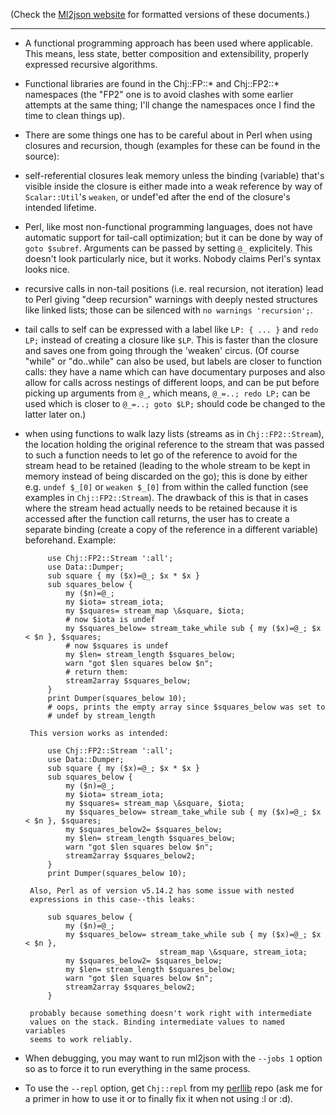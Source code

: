 (Check the [Ml2json website](http://ml2json.christianjaeger.ch/) for
formatted versions of these documents.)

---

* A functional programming approach has been used where applicable. This
means, less state, better composition and extensibility, properly
expressed recursive algorithms.

* Functional libraries are found in the Chj::FP::* and Chj::FP2::*
namespaces (the "FP2" one is to avoid clashes with some earlier
attempts at the same thing; I'll change the namespaces once I find the
time to clean things up).

* There are some things one has to be careful about in Perl when using
closures and recursion, though (examples for these can be found in the
source):

 - self-referential closures leak memory unless the binding (variable)
 that's visible inside the closure is either made into a weak
 reference by way of `Scalar::Util`'s `weaken`, or undef'ed after the
 end of the closure's intended lifetime.

 - Perl, like most non-functional programming languages, does not have
 automatic support for tail-call optimization; but it can be done by
 way of `goto $subref`. Arguments can be passed by setting `@_`
 explicitely. This doesn't look particularly nice, but it
 works. Nobody claims Perl's syntax looks nice.

 - recursive calls in non-tail positions (i.e. real recursion, not
 iteration) lead to Perl giving "deep recursion" warnings with deeply
 nested structures like linked lists; those can be silenced with `no
 warnings 'recursion';`.

 - tail calls to self can be expressed with a label like `LP: { ... }`
 and `redo LP;` instead of creating a closure like `$LP`. This is
 faster than the closure and saves one from going through the 'weaken'
 circus. (Of course "while" or "do..while" can also be used, but
 labels are closer to function calls: they have a name which can have
 documentary purposes and also allow for calls across nestings of
 different loops, and can be put before picking up arguments from
 `@_`, which means, `@_=..; redo LP;` can be used which is closer to
 `@_=..; goto $LP;` should code be changed to the latter later on.)

 - when using functions to walk lazy lists (streams as in
 `Chj::FP2::Stream`), the location holding the original reference to the
 stream that was passed to such a function needs to let go of the
 reference to avoid for the stream head to be retained (leading to the
 whole stream to be kept in memory instead of being discarded on the
 go); this is done by either e.g. `undef $_[0]` or `weaken $_[0]` from
 within the called function (see examples in `Chj::FP2::Stream`). The
 drawback of this is that in cases where the stream head actually
 needs to be retained because it is accessed after the function call
 returns, the user has to create a separate binding (create a copy of
 the reference in a different variable) beforehand. Example:

            use Chj::FP2::Stream ':all';
            use Data::Dumper;
            sub square { my ($x)=@_; $x * $x }
            sub squares_below {
                my ($n)=@_;
                my $iota= stream_iota;
                my $squares= stream_map \&square, $iota;
                # now $iota is undef
                my $squares_below= stream_take_while sub { my ($x)=@_; $x < $n }, $squares;
                # now $squares is undef
                my $len= stream_length $squares_below;
                warn "got $len squares below $n";
                # return them:
                stream2array $squares_below;
            }
            print Dumper(squares_below 10);
            # oops, prints the empty array since $squares_below was set to
            # undef by stream_length

        This version works as intended:

            use Chj::FP2::Stream ':all';
            use Data::Dumper;
            sub square { my ($x)=@_; $x * $x }
            sub squares_below {
                my ($n)=@_;
                my $iota= stream_iota;
                my $squares= stream_map \&square, $iota;
                my $squares_below= stream_take_while sub { my ($x)=@_; $x < $n }, $squares;
                my $squares_below2= $squares_below;
                my $len= stream_length $squares_below;
                warn "got $len squares below $n";
                stream2array $squares_below2;
            }
            print Dumper(squares_below 10);

        Also, Perl as of version v5.14.2 has some issue with nested
        expressions in this case--this leaks:

            sub squares_below {
                my ($n)=@_;
                my $squares_below= stream_take_while sub { my ($x)=@_; $x < $n },
                                     stream_map \&square, stream_iota;
                my $squares_below2= $squares_below;
                my $len= stream_length $squares_below;
                warn "got $len squares below $n";
                stream2array $squares_below2;
            }

        probably because something doesn't work right with intermediate
        values on the stack. Binding intermediate values to named variables
        seems to work reliably.

* When debugging, you may want to run ml2json with the `--jobs 1` option
so as to force it to run everything in the same process.

* To use the `--repl` option, get `Chj::repl` from my [perllib][1] repo
 (ask me for a primer in how to use it or to finally fix it when not
 using :l or :d).

 [1]: https://github.com/pflanze/chj-perllib
